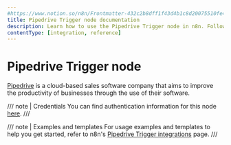 ```yaml
---
#https://www.notion.so/n8n/Frontmatter-432c2b8dff1f43d4b1c8d20075510fe4
title: Pipedrive Trigger node documentation
description: Learn how to use the Pipedrive Trigger node in n8n. Follow technical documentation to integrate Pipedrive Trigger node into your workflows.
contentType: [integration, reference]
---
```


# Pipedrive Trigger node

[Pipedrive](https://www.pipedrive.com/) is a cloud-based sales software company that aims to improve the productivity of businesses through the use of their software.

/// note | Credentials
You can find authentication information for this node [here](/integrations/builtin/credentials/pipedrive.md).
///

///  note  | Examples and templates
For usage examples and templates to help you get started, refer to n8n's [Pipedrive Trigger integrations](https://n8n.io/integrations/pipedrive-trigger/) page.
///
